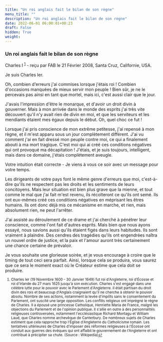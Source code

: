 ```yaml
---
title: "Un roi anglais fait le bilan de son règne"
menu_title: ""
description: "Un roi anglais fait le bilan de son règne"
date: 2022-06-01 06:00:01+00:23
draft: False
hidden: True
weight:
---
```

### Un roi anglais fait le bilan de son règne

Charles I <sup id="a1">[1](#f1)</sup> - reçu par FAB le 21 Février 2008, Santa Cruz, Californie, USA.

Je suis Charles Ier.

Oh, combien d'erreurs j'ai commises lorsque j'étais roi ! Combien d'occasions manquées de mieux servir mon peuple ! Bien sûr, je ne le percevais pas ainsi en tant que mortel, mais ici, c'est aussi clair que le jour.

J'avais l'impression d'être le monarque, et d'avoir un droit divin à gouverner. Mais à mon arrivée dans le monde des esprits j'ai très vite découvert qu'il n'y avait rien de divin en moi, et que les serviteurs et les mendiants étaient mes égaux depuis le début. Oh, quel choc ce fut !

Lorsque j'ai pris conscience de mon extrême petitesse, j'ai repensé à mon règne, et il m'est apparu sous un jour complètement différent. J'ai vu comment j'ai en fait dressé mon peuple contre moi, ce qui a finalement abouti à ma mort tragique. C'est moi qui ai créé ces conditions négatives qui ont provoqué ma décapitation ! J'étais, et je suis toujours, intelligent, mais dans ce domaine, j'étais complètement aveugle.

Votre intuition était correcte - Je viens à vous ce soir avec un message pour votre temps.

Les dirigeants de votre pays font le même genre d'erreurs que moi, c'est-à-dire qu'ils ne respectent pas les droits et les sentiments de leurs concitoyens. Mais leur situation est bien plus grave que la mienne, et tout comme le mal que j'ai fait m'est revenu, ils récolteront ce qu'ils ont semé. Ils ont eux-mêmes créé ces conditions négatives en méprisant les êtres humains. Ils ont donc déjà mis ce mécanisme en marche, et rien, mais absolument rien, ne peut l'arrêter.

J'ai assisté au déroulement de ce drame et j'ai cherché à pénétrer leur conscience, comme l'ont fait d'autres esprits. Mais bien que nous ayons essayé, nous savions aussi qu'ils étaient figés dans leurs habitudes. Ils sont vraiment à plaindre. Des cendres des tragédies qu'ils ont engendrées naîtra un nouvel ordre de justice, et la paix et l'amour auront très certainement une chance certaine de prévaloir.

Je vous souhaite une glorieuse soirée, et je vous encourage à croire que le timing de tout ceci sera parfait. Ainsi, lorsque cela se produira, vous saurez que ce sera le moment exact où le Créateur estime que cela doit se produire.
<small>

1. <large id="f1"> Charles Ier (19 Novembre 1600 - 30 Janvier 1649) fut roi d'Angleterre, roi d’Écosse et roi d'Irlande du 27 mars 1625 jusqu'à son exécution. Charles s'est engagé dans une célèbre lutte pour le pouvoir avec le Parlement d'Angleterre. Il était partisan du droit divin des rois et beaucoup d'Anglais craignaient qu'il ne cherche à obtenir le pouvoir absolu. Nombre de ses actions, notamment la levée d'impôts sans le consentement du Parlement, ont suscité une large opposition. Les conflits religieux ont imprégné le règne de Charles. Il a épousé une princesse Catholique, Henriette Maria de France, malgré les objections du Parlement et de l'opinion publique. Il s'allie en outre à des personnalités religieuses controversées, notamment l'ecclésiastique Richard Montagu et William Laud, que Charles nomme archevêque de Canterbury. De nombreux sujets de Charles estiment que cela rapproche trop l'Église d'Angleterre du Catholicisme romain. Les tentatives ultérieures de Charles d'imposer des réformes religieuses à l'Écosse ont conduit aux guerres des évêques qui ont affaibli le gouvernement de l'Angleterre et ont contribué à précipiter sa chute. (Source : Wikipedia)[↩](#a1)
